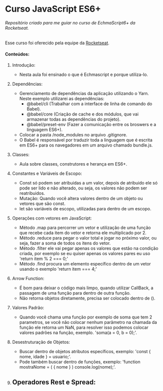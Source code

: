 # Curso JavaScript ES6+
###### Repositório criado para me guiar no curso de EchmaScript6+ da Rocketseat.

Esse curso foi oferecido pela equipe da [Rocketseat](https://skylab.rocketseat.com.br).

#### Conteúdos:
1. Introdução:
    - Nesta aula foi ensinado o que é Echmascript e porque utiliza-lo.

2. Dependências:
    - Gerenciamento de dependências da aplicação utilizando o Yarn. Neste exemplo utilizarei as dependências:
        - @babel/cli (Trabalhar com a interface de linha de comando do Babel).
        - @babel/core (Criação de cache e dos módulos, que vai armazenar todas as dependências do projeto).
        - @babel/preset-env (Fazer a comunicação entre os broswers e a linguagem ES6+).
    - Colocar a pasta /node_modules no arquivo .gitignore.
    - O Babel é responsável por traduzir toda a linguagem que é escrita em ES6+ para os navegadores em um arquivo chamado bundle.js.

3. Classes:
    - Aula sobre classes, construtores e herança em ES6+.

4. Constantes e Variáveis de Escopo:
    - Const só podem ser atribuidas a um valor, depois de atribuido ele só pode ser lido e não alterado, ou seja, os valores não podem ser reatribuidos.
    - Mutação: Quando você altera valores dentro de um objeto ou vetores que são const.
    - let são variáveis de escopo, utilizadas para dentro de um escopo.

5. Operações com vetores em JavaScript:
    - Método .map para percorrer um vetor e utilização de uma função que recebe cada item do vetor e retorna ele multiplicado por 2.
    - Método .reduce para pegar o valor total e jogar no próximo valor, ou seja, fazer a soma de todos os itens do vetor.
    - Método .filter ele vai pegar apenas os valores que estão na condição criada, por exemplo se eu quiser apenas os valores pares eu uso 'return item % 2 === 0;'
    - Método .find procura um elemento específico dentro de um vetor usando o exemplo 'return item === 4;'

6. Arrow Function:
    - É bom para deixar o código mais limpo, quando utilizar CallBack, a passagem de uma função para dentro de outra função.
    - Não retorna objetos diretamente, precisa ser colocado dentro de ().

7. Valores Padrão:
    - Quando você chama uma função por exemplo de soma que tem 2 parametros, se você não colocar nenhum parâmetro na chamada da função ele retorna um NaN, para resolver isso podemos colocar valores padrões na função, exemplo. 'soma(a = 0, b = 0);'.

8. Desestruturação de Objetos:
    - Buscar dentro de objetos atributos específicos, exemplo: 'const { nome, idade } = usuario;'.
    - Pode também buscar dentro de funções, exemplo: 'function mostraNome = ( { nome } ) console.log(nome);'.

9. Operadores Rest e Spread:
    - 